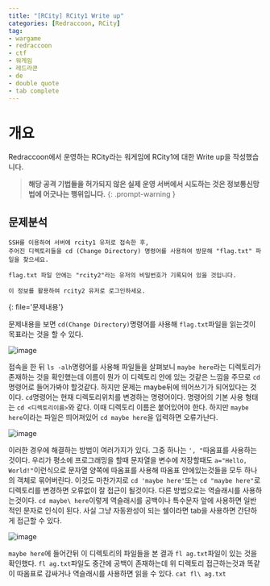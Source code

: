 ```yaml
---
title: "[RCity] RCity1 Write up"
categories: [Redraccoon, RCity]
tag:
- wargame
- redraccoon
- ctf
- 워게임
- 레드라쿤
- de
- double quote
- tab complete
---
```


# 개요
Redraccoon에서 운영하는 RCity라는 워게임에 RCity1에 대한 Write up을 작성했습니다.


> **해당 공격 기법들을 허가되지 않은 실제 운영 서버에서 시도하는 것은 정보통신망법에 어긋나는 행위입니다.**
{: .prompt-warning }


## 문제분석
```
SSH를 이용하여 서버에 rcity1 유저로 접속한 후,
주어진 디렉토리들을 cd (Change Directory) 명령어를 사용하여 방문해 "flag.txt" 파일을 찾으세요.

flag.txt 파일 안에는 "rcity2"라는 유저의 비밀번호가 기록되어 있을 것입니다.

이 정보를 활용하여 rcity2 유저로 로그인하세요.
``` 
{: file='문제내용'}

문제내용을 보면 `cd(Change Directory)`명령어를 사용해 `flag.txt`파일을 읽는것이 목표라는 것을 할 수 있다.

![image](https://Jimin0605.github.io/assets/img/Redraccoon/RCity/6.png)

접속을 한 뒤 `ls -alh`명령어를 사용해 파일들을 살펴보니 `maybe here`라는 디렉토리가 존재하는 것을 확인했는데 이름이 뭔가 이 디렉토리 안에 있는 것같은 느낌을 주므로 `cd`명령어로 들어가봐야 할것같다. 하지만 문제는 maybe뒤에 띄어쓰기가 되어있다는 것이다. `cd`명령어는 현재 디렉토리위치를 변경하는 명령어이다. 명령어의 기본 사용 형태는 `cd <디렉토리이름>`와 같다. 이때 디렉토리 이름은 붙어있어야 한다. 하지만 `maybe here`이라는 파일은 띄어져있어 `cd maybe here`을 입력하면 오류가난다.

![image](https://Jimin0605.github.io/assets/img/Redraccoon/RCity/7.png)

이러한 경우에 해결하는 방법이 여러가지가 있다. 그중 하나는 `', "`따옴표를 사용하는 것이다. 우리가 평소에 프로그래밍을 할때 문자열을 변수에 저장할때도 `a="Hello, World!"`이런식으로 문자열 양쪽에 따옴표를 사용해 따옴표 안에있는것들을 모두 하나의 객체로 묶어버린다. 이것도 마찬가지로 `cd 'maybe here'`또는 `cd "maybe here"`로 디렉토리를 변경하면 오류없이 잘 접근이 될것이다. 다른 방법으로는 역슬래시를 사용하는것이다. `cd maybe\ here`이렇게 역슬래시를 공백이나 특수문자 앞에 사용하면 일반적인 문자로 인식이 된다. 사실 그냥 자동완성이 되는 쉘이라면 tab을 사용하면 간단하게 접근할 수 있다.


![image](https://Jimin0605.github.io/assets/img/Redraccoon/RCity/8.png)

`maybe here`에 들어간뒤 이 디렉토리의 파일들을 본 결과 `fl ag.txt`파일이 있는 것을 확인했다. `fl ag.txt`파일도 중간에 공백이 존재하는데 위 디렉토리 접근하는것과 똑같이 따옴표로 감싸거나 역슬래시를 사용하면 읽을 수 있다. `cat fl\ ag.txt`

